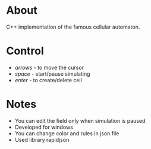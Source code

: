 # About
C++ implementation of the famous cellular automaton. 
# Control
- *arrows* - to move the cursor
- *space* - start/pause simulating
- *enter* - to create/delete cell

# Notes
- You can edit the field only when simulation is paused
- Developed for windows
- You can change color and rules in json file
- Used library rapidjson
